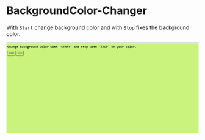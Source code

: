 # BackgroundColor-Changer
With `Start` change background color and with `Stop` fixes the background color.

![image-backgroundColorChanger](BGCChanger.png)
